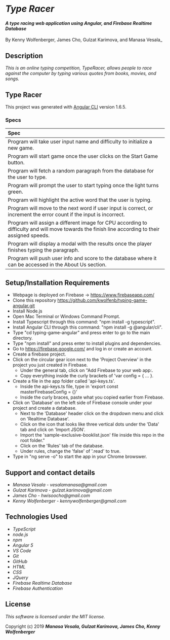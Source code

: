 # _Type Racer_

#### _A type racing web application using Angular, and Firebase Realtime Database_


By Kenny Wolfenberger, James Cho, Gulzat Karimova, and Manasa Vesala_

## Description

_This is an online typing competition, TypeRacer, allows people to race against the computer by typing various quotes from books, movies, and songs._

## Type Racer

This project was generated with [Angular CLI](https://github.com/angular/angular-cli) version 1.6.5.

### Specs
| Spec 
| :-------------    
| Program will take user input name and difficulty to initialize a new game.
| Program will start game once the user clicks on the Start Game button.
| Program will fetch a random paragraph from the database for the user to type.
| Program will prompt the user to start typing once the light turns green.
| Program will highlight the active word that the user is typing. 
| Program will move to the next word if user input is correct, or increment the error count if the input is incorrect.
| Program will assign a different image for CPU according to difficulty and will move towards the finish line according to their assigned speeds.
| Program will display a modal with the results once the player finishes typing the paragraph.
| Program will push user info and score to the database where it can be accessed in the About Us section.


## Setup/Installation Requirements

- Webpage is deployed on Firebase -> https://www.firebaseapp.com/
- Clone this repository https://github.com/kwolfenb/typing-game-angular.git
- Install Node.js
- Open Mac Terminal or Windows Command Prompt.
- Install Typescript through this command: "npm install -g typescript".
- Install Angular CLI through this command: "npm install -g @angular/cli".
- Type "cd typing-game-angular" and press enter to go to the main directory.
- Type "npm install" and press enter to install plugins and dependencies.
- Go to https://firebase.google.com/ and log in or create an account.
- Create a firebase project.
- Click on the circular gear icon next to the 'Project Overview' in the project you just created in Firebase.
  * Under the general tab, click on "Add Firebase to your web app:.
  * Copy everything inside the curly brackets of 'var config = { ... }.
- Create a file in the app folder called 'api-keys.ts'.
  * Inside the api-keys.ts file, type in 'export const masterFirebaseConfig = {}'
  * Inside the curly braces, paste what you copied earlier from Firebase.
- Click on 'Database' on the left side of Firebase console under your project and create a database. 
  * Next to the 'Database' header click on the dropdown menu and click on 'Realtime Database'.
  * Click on the icon that looks like three vertical dots under the 'Data' tab and click on 'Import JSON'.
  * Import the 'sample-exclusive-booklist.json' file inside this repo in the root folder."
  * Click on the 'Rules' tab of the database. 
  * Under rules, change the 'false' of '.read' to true.
- Type in "ng serve -o" to start the app in your Chrome browswer.

## Support and contact details

* _Manasa Vesala - vesalamanasa@gmail.com_
* _Gulzat Karimova -  gulzat.karimova@gmail.com_
* _James Cho - hwisoocho@gmail.com_
* _Kenny Wolfenberger -  kennywolfenberger@gmail.com_


## Technologies Used

* _TypeScript_
* _node.js_
* _npm_
* _Angular 5_
* _VS Code_
* _Git_
* _GitHub_
* _HTML_
* _CSS_
* _JQuery_
* _Firebase Realtime Database_
* _Firebase Authentication_


## License

*This software is licensed under the MIT license.*

Copyright (c) 2019 **_Manasa Vesala, Gulzat Karimova, James Cho, Kenny Wolfenberger_**
